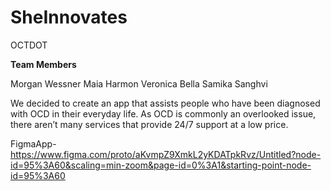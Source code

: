 # SheInnovates

OCTDOT 

**Team Members**

Morgan Wessner
Maia Harmon
Veronica Bella
Samika Sanghvi


We decided to create an app that assists people who have been diagnosed with OCD in their everyday life. As OCD is commonly an overlooked issue, there aren’t many services that provide 24/7 support at a low price.

FigmaApp-
https://www.figma.com/proto/aKvmpZ9XmkL2yKDATpkRvz/Untitled?node-id=95%3A60&scaling=min-zoom&page-id=0%3A1&starting-point-node-id=95%3A60
